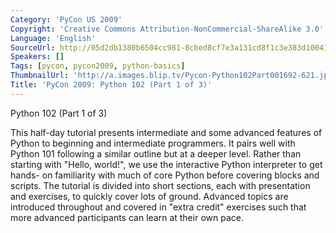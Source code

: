 ```yaml
---
Category: 'PyCon US 2009'
Copyright: 'Creative Commons Attribution-NonCommercial-ShareAlike 3.0'
Language: 'English'
SourceUrl: http://05d2db1380b6504cc981-8cbed8cf7e3a131cd8f1c3e383d10041.r93.cf2.rackcdn.com/pycon-us-2009/195_pycon-2009-python-102-part-1-of-3.mp4
Speakers: []
Tags: [pycon, pycon2009, python-basics]
ThumbnailUrl: 'http://a.images.blip.tv/Pycon-Python102Part001692-621.jpg'
Title: 'PyCon 2009: Python 102 (Part 1 of 3)'
---
```

Python 102 (Part 1 of 3)

  
This half-day tutorial presents intermediate and some advanced features of
Python to beginning and intermediate programmers. It pairs well with Python
101 following a similar outline but at a deeper level. Rather than starting
with "Hello, world!", we use the interactive Python interpreter to get hands-
on familiarity with much of core Python before covering blocks and scripts.
The tutorial is divided into short sections, each with presentation and
exercises, to quickly cover lots of ground. Advanced topics are introduced
throughout and covered in "extra credit" exercises such that more advanced
participants can learn at their own pace.
